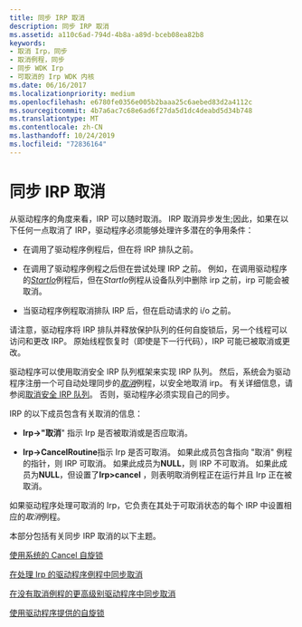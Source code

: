 ```yaml
---
title: 同步 IRP 取消
description: 同步 IRP 取消
ms.assetid: a110c6ad-794d-4b8a-a89d-bceb08ea82b8
keywords:
- 取消 Irp，同步
- 取消例程，同步
- 同步 WDK Irp
- 可取消的 Irp WDK 内核
ms.date: 06/16/2017
ms.localizationpriority: medium
ms.openlocfilehash: e6780fe0356e005b2baaa25c6aebed83d2a4112c
ms.sourcegitcommit: 4b7a6ac7c68e6ad6f27da5d1dc4deabd5d34b748
ms.translationtype: MT
ms.contentlocale: zh-CN
ms.lasthandoff: 10/24/2019
ms.locfileid: "72836164"
---
```

# <a name="synchronizing-irp-cancellation"></a>同步 IRP 取消





从驱动程序的角度来看，IRP 可以随时取消。 IRP 取消异步发生;因此，如果在以下任何一点取消了 IRP，驱动程序必须能够处理许多潜在的争用条件：

-   在调用了驱动程序例程后，但在将 IRP 排队之前。

-   在调用了驱动程序例程之后但在尝试处理 IRP 之前。 例如，在调用驱动程序的[*StartIo*](https://docs.microsoft.com/windows-hardware/drivers/ddi/wdm/nc-wdm-driver_startio)例程后，但在*StartIo*例程从设备队列中删除 irp 之前，irp 可能会被取消。

-   当驱动程序例程取消排队 IRP 后，但在启动请求的 i/o 之前。

请注意，驱动程序将 IRP 排队并释放保护队列的任何自旋锁后，另一个线程可以访问和更改 IRP。 原始线程恢复时（即使是下一行代码），IRP 可能已被取消或更改。

驱动程序可以使用取消安全 IRP 队列框架来实现 IRP 队列。 然后，系统会为驱动程序注册一个可自动处理同步的[*取消*](https://docs.microsoft.com/windows-hardware/drivers/ddi/wdm/nc-wdm-driver_cancel)例程，以安全地取消 irp。 有关详细信息，请参阅[取消安全 IRP 队列](cancel-safe-irp-queues.md)。 否则，驱动程序必须实现自己的同步。

IRP 的以下成员包含有关取消的信息：

-   **Irp-&gt;"取消**" 指示 Irp 是否被取消或是否应取消。

-   **Irp-&gt;CancelRoutine**指示 Irp 是否可取消。 如果此成员包含指向 "取消" 例程的指针，则 IRP 可取消。 如果此成员为**NULL**，则 IRP 不可取消。 如果此成员为**NULL**，但设置了**Irp&gt;cancel** ，则表明取消例程正在运行并且 Irp 正在被取消。

如果驱动程序处理可取消的 Irp，它负责在其处于可取消状态的每个 IRP 中设置相应的*取消*例程。

本部分包括有关同步 IRP 取消的以下主题。

[使用系统的 Cancel 自旋锁](using-the-system-s-cancel-spin-lock.md)

[在处理 Irp 的驱动程序例程中同步取消](synchronizing-cancellation-in-driver-routines-that-process-irps.md)

[在没有取消例程的更高级别驱动程序中同步取消](synchronizing-cancellation-in-higher-level-drivers-without-cancel-rout.md)

[使用驱动程序提供的自旋锁](using-a-driver-supplied-spin-lock.md)

 

 




